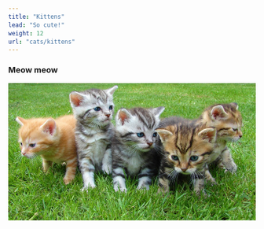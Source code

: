 ```yaml
---
title: "Kittens"
lead: "So cute!"
weight: 12
url: "cats/kittens"
---
```


### Meow meow

![Kittens](kittens.jpeg)
